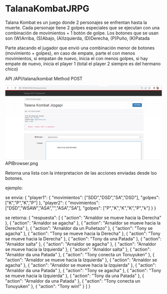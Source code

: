 # TalanaKombatJRPG

Talana Kombat es un juego donde 2 personajes se enfrentan hasta la muerte. Cada personaje tiene 2
golpes especiales que se ejecutan con una combinación de movimientos + 1 botón de golpe.
Los botones que se usan son
(W)Arriba, (S)Abajo, (A)Izquierda, (D)Derecha,
(P)Puño, (K)Patada

Parte atacando el jugador que envió una combinación menor de botones (movimiento + golpes),
en caso de empate, parte el con menos movimientos, si empatan de nuevo, inicia el con menos
golpes, si hay empate de nuevo, inicia el player 1 (total el player 2 siempre es del hermano
chico)

API /API/talana/kombat
Method POST

![Alt-Text](/APIBrowser.png)
APIBrowser.png

Retorna una lista con la interpretacion de las acciones enviadas desde lso botones.

ejemplo:
 
 se envia:
    {
        "player1": {
            "movimientos": ["SDD","DSD","SA","DSD"],
            "golpes": ["K","P","K","P"]
        },
        "player2": {
            "movimientos": ["DSD","WSAW","ASA","","ASA","SA"],
            "golpes": ["P","K","K","K","P","k"]
        }
    }
    
   se retorna:
    {
    "respuesta": [
        {
            "action": "Arnaldor se mueve hacia la Derecha"
        },
        {
            "action": "Arnaldor se agacha"
        },
        {
            "action": "Arnaldor se mueve hacia la Derecha"
        },
        {
            "action": "Arnaldor da un Puñetazo"
        },
        {
            "action": "Tony se agacha"
        },
        {
            "action": "Tony se mueve hacia la Derecha"
        },
        {
            "action": "Tony se mueve hacia la Derecha"
        },
        {
            "action": "Tony da una Patada"
        },
        {
            "action": "Arnaldor salta"
        },
        {
            "action": "Arnaldor se agacha"
        },
        {
            "action": "Arnaldor se mueve hacia la Izquierda"
        },
        {
            "action": "Arnaldor salta"
        },
        {
            "action": "Arnaldor da una Patada"
        },
        {
            "action": "Tony conecta un Tonuyuken"
        },
        {
            "action": "Arnaldor se mueve hacia la Izquierda"
        },
        {
            "action": "Arnaldor se agacha"
        },
        {
            "action": "Arnaldor se mueve hacia la Izquierda"
        },
        {
            "action": "Arnaldor da una Patada"
        },
        {
            "action": "Tony se agacha"
        },
        {
            "action": "Tony se mueve hacia la Izquierda"
        },
        {
            "action": "Tony da una Patada"
        },
        {
            "action": "Arnaldor da una Patada"
        },
        {
            "action": "Tony conecta un Tonuyuken"
        },
        {
            "action": "Tony win!"
        }
    ]
}
